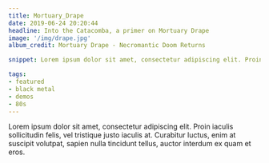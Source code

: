 ```yaml
---
title: Mortuary_Drape
date: 2019-06-24 20:20:44
headline: Into the Catacomba, a primer on Mortuary Drape
image: '/img/drape.jpg'
album_credit: Mortuary Drape - Necromantic Doom Returns

snippet: Lorem ipsum dolor sit amet, consectetur adipiscing elit. Proin iaculis sollicitudin felis, vel tristique justo iaculis at. Curabitur luctus, enim at suscipit volutpat, sapien nulla tincidunt tellus, auctor interdum ex quam et eros. 

tags: 
- featured
- black metal
- demos
- 80s
---
```



Lorem ipsum dolor sit amet, consectetur adipiscing elit. Proin iaculis sollicitudin felis, vel tristique justo iaculis at. Curabitur luctus, enim at suscipit volutpat, sapien nulla tincidunt tellus, auctor interdum ex quam et eros. 